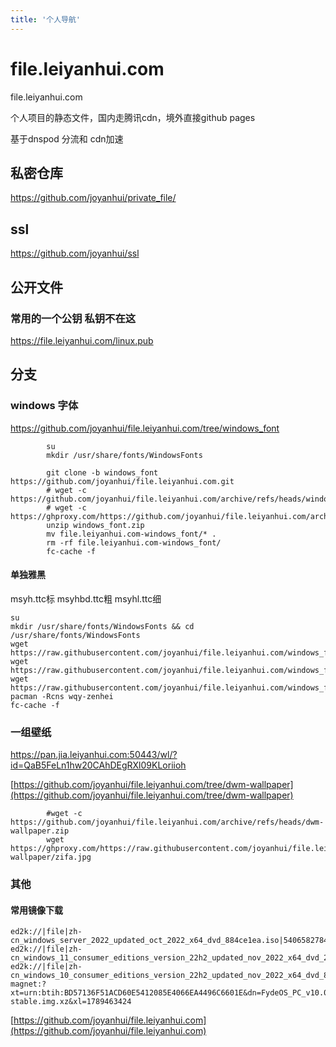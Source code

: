 ```yaml
---
title: '个人导航'
---
```

# file.leiyanhui.com
file.leiyanhui.com

个人项目的静态文件，国内走腾讯cdn，境外直接github pages


基于dnspod 分流和 cdn加速
## 私密仓库
https://github.com/joyanhui/private_file/
## ssl
https://github.com/joyanhui/ssl
## 公开文件

### 常用的一个公钥  私钥不在这

https://file.leiyanhui.com/linux.pub 


## 分支

### windows 字体

https://github.com/joyanhui/file.leiyanhui.com/tree/windows_font

            su
            mkdir /usr/share/fonts/WindowsFonts
            
            git clone -b windows_font https://github.com/joyanhui/file.leiyanhui.com.git
            # wget -c https://github.com/joyanhui/file.leiyanhui.com/archive/refs/heads/windows_font.zip
            # wget -c https://ghproxy.com/https://github.com/joyanhui/file.leiyanhui.com/archive/refs/heads/windows_font.zip
            unzip windows_font.zip
            mv file.leiyanhui.com-windows_font/* .
            rm -rf file.leiyanhui.com-windows_font/
            fc-cache -f
#### 单独雅黑 
 msyh.ttc标 msyhbd.ttc粗 msyhl.ttc细

```
su
mkdir /usr/share/fonts/WindowsFonts && cd /usr/share/fonts/WindowsFonts
wget https://raw.githubusercontent.com/joyanhui/file.leiyanhui.com/windows_font/msyh.ttc
wget https://raw.githubusercontent.com/joyanhui/file.leiyanhui.com/windows_font/msyhbd.ttc
wget https://raw.githubusercontent.com/joyanhui/file.leiyanhui.com/windows_font/msyhl.ttc
pacman -Rcns wqy-zenhei
fc-cache -f
```
            

### 一组壁纸

https://pan.jia.leiyanhui.com:50443/wl/?id=QaB5FeLn1hw20CAhDEgRXl09KLoriioh

[https://github.com/joyanhui/file.leiyanhui.com/tree/dwm-wallpaper](https://github.com/joyanhui/file.leiyanhui.com/tree/dwm-wallpaper)

            #wget -c https://github.com/joyanhui/file.leiyanhui.com/archive/refs/heads/dwm-wallpaper.zip
            wget https://ghproxy.com/https://raw.githubusercontent.com/joyanhui/file.leiyanhui.com/dwm-wallpaper/zifa.jpg
### 其他

#### 常用镜像下载
```
ed2k://|file|zh-cn_windows_server_2022_updated_oct_2022_x64_dvd_884ce1ea.iso|5406582784|E3E50341C9D3F8389F7ACACEA0D26843|/
ed2k://|file|zh-cn_windows_11_consumer_editions_version_22h2_updated_nov_2022_x64_dvd_2c7e96c3.iso|5673539584|EB8FF2B481BB6AFE71B2784C6485733B|/
ed2k://|file|zh-cn_windows_10_consumer_editions_version_22h2_updated_nov_2022_x64_dvd_8bb31339.iso|6085199872|8A30D55EC70B96F629491E830FE30B34|/
magnet:?xt=urn:btih:BD57136F51ACD60E5412085E4066EA4496C6601E&dn=FydeOS_PC_v10.0-stable.img.xz&xl=1789463424
```


[https://github.com/joyanhui/file.leiyanhui.com](https://github.com/joyanhui/file.leiyanhui.com)
